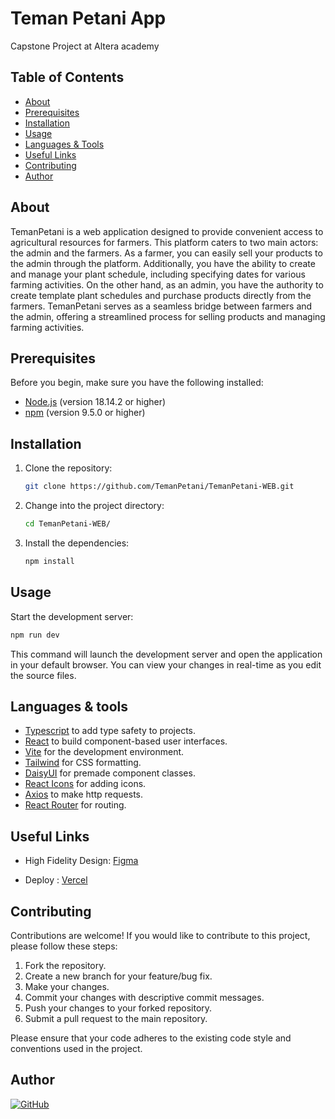 # Teman Petani App

Capstone Project at Altera academy

## Table of Contents

- [About](#about)
- [Prerequisites](#prerequisites)
- [Installation](#installation)
- [Usage](#usage)
- [Languages & Tools](#languages--tools)
- [Useful Links](#useful-links)
- [Contributing](#contributing)
- [Author](#author)

## About

TemanPetani is a web application designed to provide convenient access to agricultural resources for farmers. This platform caters to two main actors: the admin and the farmers. As a farmer, you can easily sell your products to the admin through the platform. Additionally, you have the ability to create and manage your plant schedule, including specifying dates for various farming activities. On the other hand, as an admin, you have the authority to create template plant schedules and purchase products directly from the farmers. TemanPetani serves as a seamless bridge between farmers and the admin, offering a streamlined process for selling products and managing farming activities.

## Prerequisites

Before you begin, make sure you have the following installed:

- [Node.js](https://nodejs.org) (version 18.14.2 or higher)
- [npm](https://www.npmjs.com/) (version 9.5.0 or higher)

## Installation

1. Clone the repository:

   ```bash
   git clone https://github.com/TemanPetani/TemanPetani-WEB.git
   ```

2. Change into the project directory:

   ```bash
   cd TemanPetani-WEB/
   ```

3. Install the dependencies:

   ```bash
   npm install
   ```

## Usage

Start the development server:

```bash
npm run dev
```

This command will launch the development server and open the application in your default browser. You can view your changes in real-time as you edit the source files.

## Languages & tools

- [Typescript](https://www.typescriptlang.org/) to add type safety to projects.
- [React](https://react.dev/) to build component-based user interfaces.
- [Vite](https://vitejs.dev/) for the development environment.
- [Tailwind](https://tailwindcss.com/) for CSS formatting.
- [DaisyUI](https://daisyui.com/) for premade component classes.
- [React Icons](https://react-icons.github.io/react-icons/) for adding icons.
- [Axios](https://axios-http.com/) to make http requests.
- [React Router](https://reactrouter.com/en/main) for routing.

## Useful Links

- High Fidelity Design: [Figma](https://www.figma.com/file/SnBKvr8xAkNvItPr1YwfBW/Capstone%3A-TemanPetani?type=design&node-id=928%3A2793&t=Lk4ZlvwnPw4cGlXM-1)

- Deploy : [Vercel](https://teman-petani-web.vercel.app/)

## Contributing

Contributions are welcome! If you would like to contribute to this project, please follow these steps:

1. Fork the repository.
2. Create a new branch for your feature/bug fix.
3. Make your changes.
4. Commit your changes with descriptive commit messages.
5. Push your changes to your forked repository.
6. Submit a pull request to the main repository.

Please ensure that your code adheres to the existing code style and conventions used in the project.

## Author

[![GitHub](https://img.shields.io/badge/Asilsay-%23121011.svg?style=for-the-badge&logo=github&logoColor=white)](https://github.com/Asilsay)
